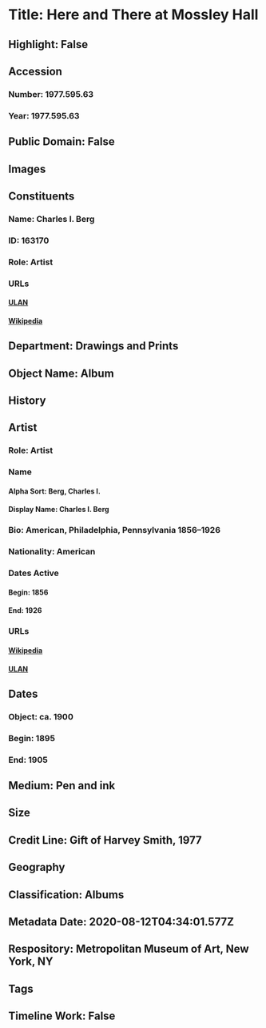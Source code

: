 # Title: Here and There at Mossley Hall
## Highlight: False
## Accession
### Number: 1977.595.63
### Year: 1977.595.63
## Public Domain: False
## Images
## Constituents
### Name: Charles I. Berg
### ID: 163170
### Role: Artist
### URLs
#### [ULAN](http://vocab.getty.edu/page/ulan/500472133)
#### [Wikipedia](https://www.wikidata.org/wiki/Q51729386)
## Department: Drawings and Prints
## Object Name: Album
## History
## Artist
### Role: Artist
### Name
#### Alpha Sort: Berg, Charles I.
#### Display Name: Charles I. Berg
### Bio: American, Philadelphia, Pennsylvania 1856–1926
### Nationality: American
### Dates Active
#### Begin: 1856
#### End: 1926
### URLs
#### [Wikipedia](https://www.wikidata.org/wiki/Q51729386)
#### [ULAN](http://vocab.getty.edu/page/ulan/500472133)
## Dates
### Object: ca. 1900
### Begin: 1895
### End: 1905
## Medium: Pen and ink
## Size
## Credit Line: Gift of Harvey Smith, 1977
## Geography
## Classification: Albums
## Metadata Date: 2020-08-12T04:34:01.577Z
## Respository: Metropolitan Museum of Art, New York, NY
## Tags
## Timeline Work: False